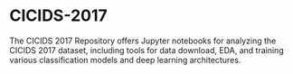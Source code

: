 # CICIDS-2017
The CICIDS 2017 Repository offers Jupyter notebooks for analyzing the CICIDS 2017 dataset, including tools for data download, EDA, and training various classification models and deep learning architectures. 
